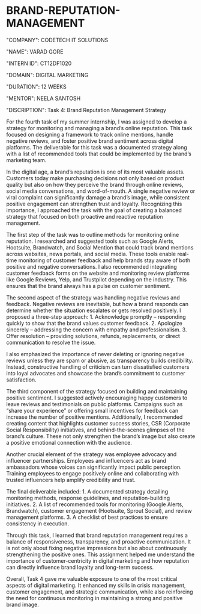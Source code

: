 # BRAND-REPUTATION-MANAGEMENT

"COMPANY": CODETECH IT SOLUTIONS 

"NAME": VARAD GORE

"INTERN ID": CT12DF1020

"DOMAIN": DIGITAL MARKETING 

"DURATION": 12 WEEKS 

"MENTOR": NEELA SANTOSH 

"DISCRIPTION": Task 4: Brand Reputation Management Strategy

For the fourth task of my summer internship, I was assigned to develop a strategy for monitoring and managing a brand’s online reputation. This task focused on designing a framework to track online mentions, handle negative reviews, and foster positive brand sentiment across digital platforms. The deliverable for this task was a documented strategy along with a list of recommended tools that could be implemented by the brand’s marketing team.

In the digital age, a brand’s reputation is one of its most valuable assets. Customers today make purchasing decisions not only based on product quality but also on how they perceive the brand through online reviews, social media conversations, and word-of-mouth. A single negative review or viral complaint can significantly damage a brand’s image, while consistent positive engagement can strengthen trust and loyalty. Recognizing this importance, I approached the task with the goal of creating a balanced strategy that focused on both proactive and reactive reputation management.

The first step of the task was to outline methods for monitoring online reputation. I researched and suggested tools such as Google Alerts, Hootsuite, Brandwatch, and Social Mention that could track brand mentions across websites, news portals, and social media. These tools enable real-time monitoring of customer feedback and help brands stay aware of both positive and negative conversations. I also recommended integrating customer feedback forms on the website and monitoring review platforms like Google Reviews, Yelp, and Trustpilot depending on the industry. This ensures that the brand always has a pulse on customer sentiment.

The second aspect of the strategy was handling negative reviews and feedback. Negative reviews are inevitable, but how a brand responds can determine whether the situation escalates or gets resolved positively. I proposed a three-step approach:
	1.	Acknowledge promptly – responding quickly to show that the brand values customer feedback.
	2.	Apologize sincerely – addressing the concern with empathy and professionalism.
	3.	Offer resolution – providing solutions, refunds, replacements, or direct communication to resolve the issue.

I also emphasized the importance of never deleting or ignoring negative reviews unless they are spam or abusive, as transparency builds credibility. Instead, constructive handling of criticism can turn dissatisfied customers into loyal advocates and showcase the brand’s commitment to customer satisfaction.

The third component of the strategy focused on building and maintaining positive sentiment. I suggested actively encouraging happy customers to leave reviews and testimonials on public platforms. Campaigns such as “share your experience” or offering small incentives for feedback can increase the number of positive mentions. Additionally, I recommended creating content that highlights customer success stories, CSR (Corporate Social Responsibility) initiatives, and behind-the-scenes glimpses of the brand’s culture. These not only strengthen the brand’s image but also create a positive emotional connection with the audience.

Another crucial element of the strategy was employee advocacy and influencer partnerships. Employees and influencers act as brand ambassadors whose voices can significantly impact public perception. Training employees to engage positively online and collaborating with trusted influencers help amplify credibility and trust.

The final deliverable included:
	1.	A documented strategy detailing monitoring methods, response guidelines, and reputation-building initiatives.
	2.	A list of recommended tools for monitoring (Google Alerts, Brandwatch), customer engagement (Hootsuite, Sprout Social), and review management platforms.
	3.	A checklist of best practices to ensure consistency in execution.

Through this task, I learned that brand reputation management requires a balance of responsiveness, transparency, and proactive communication. It is not only about fixing negative impressions but also about continuously strengthening the positive ones. This assignment helped me understand the importance of customer-centricity in digital marketing and how reputation can directly influence brand loyalty and long-term success.

Overall, Task 4 gave me valuable exposure to one of the most critical aspects of digital marketing. It enhanced my skills in crisis management, customer engagement, and strategic communication, while also reinforcing the need for continuous monitoring in maintaining a strong and positive brand image.
